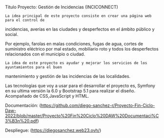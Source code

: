 Título Proyecto: Gestión de Incidencias (INCICONNECT)

    La idea principal de este proyecto consiste en crear una página web para el control de 
incidencias, averías en las ciudades y desperfectos en el ámbito público y social.

Por ejemplo, farolas en malas condiciones, fugas de agua, cortes de suministro 
eléctrico por mal estado, mobiliario roto y todos los desperfectos relacionados con el 
municipio o ciudad.

    La idea de este proyecto es ayudar y mejorar los servicios de los ayuntamientos para el buen 
mantenimiento y gestión de las incidencias de las localidades.

Las tecnologías que voy a usar para el desarrollar el proyecto es, Symfony en su ultima versión la 6.0 y Bootstrap 5.1 para realizar el diseño. Acompañado de CSS,JavaScript y HTML.

Documentación: (https://github.com/diego-sanchez-r/Proyecto-Fin-Ciclo-Daw-2022/blob/master/Proyecto%20Fin%20Ciclo%20DAW%20Documentaci%C3%B3n%20.pdf)

Despliegue: (https://diegosanchez.web23.ovh/)